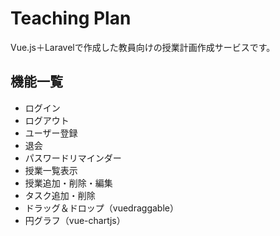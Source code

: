 # Teaching Plan
Vue.js＋Laravelで作成した教員向けの授業計画作成サービスです。

## 機能一覧
- ログイン
- ログアウト
- ユーザー登録
- 退会
- パスワードリマインダー
- 授業一覧表示
- 授業追加・削除・編集
- タスク追加・削除
- ドラッグ＆ドロップ（vuedraggable）
- 円グラフ（vue-chartjs）
